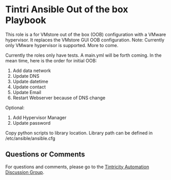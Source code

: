 # Tintri Ansible Out of the box Playbook #
This role is a for VMstore out of the box (OOB) configuration with a VMware hypervisor.
It replaces the VMstore GUI OOB configuration.  Note: Currently only VMware hypervisor
is supported.  More to come.

Currently the roles only have tests.  A main.yml will be forth coming. In the mean time,
here is the order for initial OOB:

1. Add data network
2. Update DNS 
3. Update datetime 
4. Update contact
5. Update Email 
6. Restart Webserver because of DNS change

Optional:
1. Add Hypervisor Manager
2. Update password

Copy python scripts to library location. Library path can be defined in /etc/ansible/ansible.cfg

## Questions or Comments ##
For questions and comments, please go to the [Tintricity Automation Discussion Group](http://hub.tintricity.com/discussions/automation).
